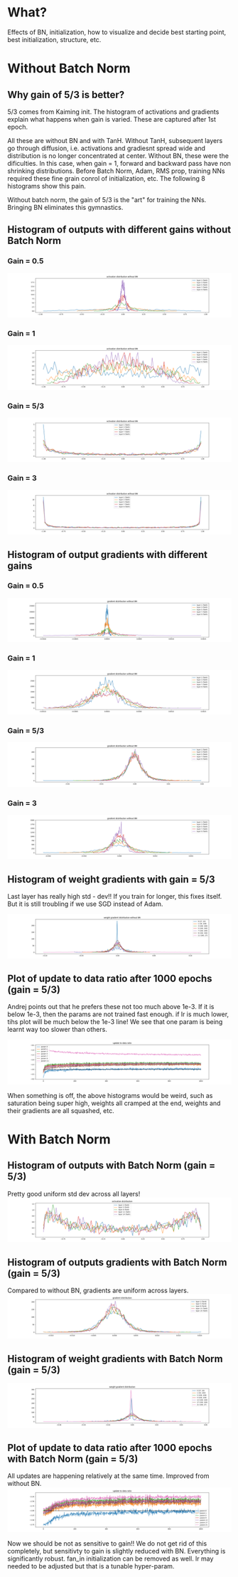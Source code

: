
# What?
Effects of BN, initialization, how to visualize and decide best starting point, best initialization, structure, etc. 

# Without Batch Norm

## Why gain of 5/3 is better?

5/3 comes from Kaiming init. The histogram of activations and gradients explain what happens when gain is varied. These are captured after 1st epoch. 

All these are without BN and with TanH. Without TanH, subsequent layers go through diffusion, i.e. activations and gradiesnt spread wide and distribution is no longer concentrated at center. Without BN, these were the dificulties. In this case, when gain = 1, forward and backward pass have non shrinking distributions. 
Before Batch Norm, Adam, RMS prop, training NNs required these fine grain conrol of initialization, etc. The following 8 histograms show this pain. 

Without batch norm, the gain of 5/3 is the "art" for training the NNs. Bringing BN eliminates this gymnastics.

## Histogram of outputs with different gains without Batch Norm

### Gain = 0.5
![gain = 0.5](.\hist_tanh_outs_gain=0.500000.png)

### Gain = 1
![gain = 1](.\hist_tanh_outs_gain=1.000000.png)

### Gain = 5/3
![gain = 5/3](.\hist_tanh_outs_gain=1.666667.png)

### Gain = 3
![gain = 3](.\hist_tanh_outs_gain=3.000000.png)

## Histogram of output gradients with different gains

### Gain = 0.5
![gain = 0.5](.\hist_tanh_outs_grad_gain=0.500000.png)

### Gain = 1
![gain = 1](.\hist_tanh_outs_grad_gain=1.000000.png)

### Gain = 5/3
![gain = 5/3](.\hist_tanh_outs_grad_gain=1.666667.png)

### Gain = 3
![gain = 3](.\hist_tanh_outs_grad_gain=3.000000.png)

## Histogram of weight gradients with gain = 5/3
Last layer has really high std - dev!!
If you train for longer, this fixes itself. But it is still troubling if we use SGD instead of Adam. 

![gain = 5/3](.\hist_weights_grad_gain=1.666667.png)

## Plot of update to data ratio after 1000 epochs (gain = 5/3)
Andrej points out that he prefers these not too much above 1e-3. If it is below 1e-3, then the params are not trained fast enough. if lr is much lower, tihs plot will be much below the 1e-3 line!
We see that one param is being learnt way too slower than others.

![gain = 5/3](.\plot_update_to_data_ratiogain=1.666667.png)

When something is off, the above histograms would be weird, such as saturation being super high, weights all cramped at the end, weights and their gradients are all squashed, etc.

# With Batch Norm

## Histogram of outputs with Batch Norm (gain = 5/3)
Pretty good uniform std dev across all layers!
![gain = 5/3](.\hist_bn_tanh_outs_gain=1.666667.png)

## Histogram of outputs gradients with Batch Norm (gain = 5/3)
Compared to without BN, gradients are uniform across layers.
![gain = 5/3](.\hist_bn_tanh_outs_grad_gain=1.666667.png)

## Histogram of weight gradients with Batch Norm (gain = 5/3)
![gain = 5/3](.\hist_bn_weights_grad_gain=1.666667.png)

## Plot of update to data ratio after 1000 epochs with Batch Norm (gain = 5/3)
All updates are happening relatively at the same time. Improved from without BN.
![gain = 5/3](.\plot_bn_update_to_data_ratiogain=1.666667.png)

Now we should be not as sensitive to gain!! We do not get rid of this completely, but sensitivty to gain is slightly reduced with BN. Everything is significantly robust. fan_in initialization can be removed as well. lr may needed to be adjusted but that is a tunable hyper-param.      